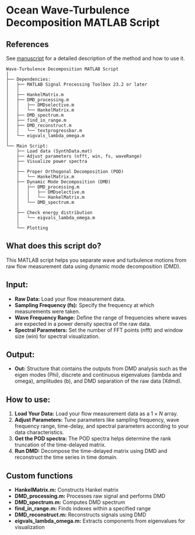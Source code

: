 # Ocean Wave-Turbulence Decomposition MATLAB Script

## References
See [manuscript](https://arxiv.org/abs/2403.00223) for a detailed description of the method and how to use it.

```
Wave-Turbulence Decomposition MATLAB Script
│
├── Dependencies:
│   ├── MATLAB Signal Processing Toolbox 23.2 or later
│   │
│   ├── HankelMatrix.m
│   ├── DMD_processing.m
│   │   ├── DMDselective.m
│   │   └── HankelMatrix.m
│   ├── DMD_spectrum.m
│   ├── find_in_range.m
│   ├── DMD_reconstruct.m
│   │   └── textprogressbar.m
│   └── eigvals_lambda_omega.m
│
└── Main Script:
    ├── Load data (SynthData.mat)
    ├── Adjust parameters (nfft, win, fs, waveRange)
    ├── Visualize power spectra
    │
    ├── Proper Orthogonal Decomposition (POD)
    │   └── HankelMatrix.m
    ├── Dynamic Mode Decomposition (DMD)
    │   ├── DMD_processing.m
    │   │   ├── DMDselective.m
    │   │   └── HankelMatrix.m
    │   └── DMD_spectrum.m
    │
    ├── Check energy distribution
    │   └── eigvals_lambda_omega.m
    │
    └── Plotting
```

## What does this script do?
This MATLAB script helps you separate wave and turbulence motions from raw flow measurement data using dynamic mode decomposition (DMD).

## Input:
- **Raw Data:** Load your flow measurement data.
- **Sampling Frequency (fs):** Specify the frequency at which measurements were taken.
- **Wave Frequency Range:** Define the range of frequencies where waves are expected in a power density spectra of the raw data.
- **Spectral Parameters:** Set the number of FFT points (nfft) and window size (win) for spectral visualization.

## Output:
- **Out:** Structure that contains the outputs from DMD analysis such as the eigen modes (Phi), discrete and continuous eigenvalues (lambda and omega), amplitudes (b), and DMD separation of the raw data (Xdmd).

## How to use:

1. **Load Your Data:** Load your flow measurement data as a $1 \times N$ array.
2. **Adjust Parameters:** Tune parameters like sampling frequency, wave frequency range, time-delay, and spectral parameters according to your data characteristics.
3. **Get the POD spectra:** The POD spectra helps determine the rank truncation of the time-delayed matrix.
4. **Run DMD:** Decompose the time-delayed matrix using DMD and reconstruct the time series in time domain.

## Custom functions
- **HankelMatrix.m:** Constructs Hankel matrix
- **DMD_processing.m:** Processes raw signal and performs DMD
- **DMD_spectrum.m:** Computes DMD spectrum
- **find_in_range.m:** Finds indexes within a specified range
- **DMD_reconstruct.m:** Reconstructs signals using DMD
- **eigvals_lambda_omega.m:** Extracts components from eigenvalues for visualization
